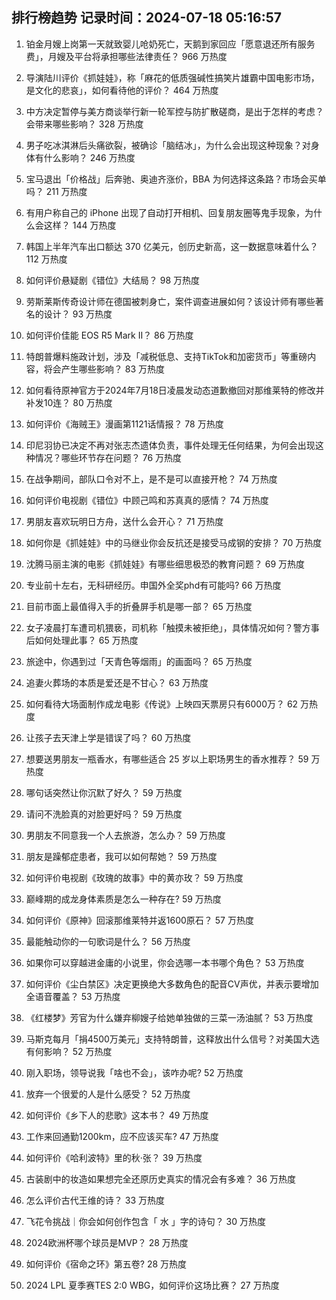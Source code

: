 
## 排行榜趋势 记录时间：2024-07-18 05:16:57
  
  1. 铂金月嫂上岗第一天就致婴儿呛奶死亡，天鹅到家回应「愿意退还所有服务费」，月嫂及平台将承担哪些法律责任？ 966 万热度
    
  2. 导演陆川评价《抓娃娃》，称「麻花的低质强碱性搞笑片雄霸中国电影市场，是文化的悲哀」，如何看待他的评价？ 464 万热度
    
  3. 中方决定暂停与美方商谈举行新一轮军控与防扩散磋商，是出于怎样的考虑？会带来哪些影响？ 328 万热度
    
  4. 男子吃冰淇淋后头痛欲裂，被确诊「脑结冰」，为什么会出现这种现象？对身体有什么影响？ 246 万热度
    
  5. 宝马退出「价格战」后奔驰、奥迪齐涨价，BBA 为何选择这条路？市场会买单吗？ 211 万热度
    
  6. 有用户称自己的 iPhone 出现了自动打开相机、回复朋友圈等鬼手现象，为什么会这样？ 144 万热度
    
  7. 韩国上半年汽车出口额达 370 亿美元，创历史新高，这一数据意味着什么？ 112 万热度
    
  8. 如何评价悬疑剧《错位》大结局？ 98 万热度
    
  9. 劳斯莱斯传奇设计师在德国被刺身亡，案件调查进展如何？该设计师有哪些著名的设计？ 93 万热度
    
  10. 如何评价佳能 EOS R5 Mark II？ 86 万热度
    
  11. 特朗普爆料施政计划，涉及「减税低息、支持TikTok和加密货币」等重磅内容，将会产生哪些影响？ 83 万热度
    
  12. 如何看待原神官方于2024年7月18日凌晨发动态道歉撤回对那维莱特的修改并补发10连？ 80 万热度
    
  13. 如何评价《海贼王》漫画第1121话情报？ 78 万热度
    
  14. 印尼羽协已决定不再对张志杰遗体负责，事件处理无任何结果，为何会出现这种情况？哪些环节存在问题？ 76 万热度
    
  15. 在战争期间，部队口令对不上，是不是可以直接开枪？ 74 万热度
    
  16. 如何评价电视剧《错位》中顾己鸣和苏真真的感情？ 74 万热度
    
  17. 男朋友喜欢玩明日方舟，送什么会开心？ 71 万热度
    
  18. 如何你是《抓娃娃》中的马继业你会反抗还是接受马成钢的安排？ 70 万热度
    
  19. 沈腾马丽主演的电影《抓娃娃》有哪些细思极恐的教育问题？ 69 万热度
    
  20. 专业前十左右，无科研经历。申国外全奖phd有可能吗? 66 万热度
    
  21. 目前市面上最值得入手的折叠屏手机是哪一部？ 65 万热度
    
  22. 女子凌晨打车遭司机猥亵，司机称「触摸未被拒绝」，具体情况如何？警方事后如何处理此事？ 65 万热度
    
  23. 旅途中，你遇到过「天青色等烟雨」的画面吗？ 65 万热度
    
  24. 追妻火葬场的本质是爱还是不甘心？ 63 万热度
    
  25. 如何看待大场面制作成龙电影《传说》上映四天票房只有6000万？ 62 万热度
    
  26. 让孩子去天津上学是错误了吗？ 60 万热度
    
  27. 想要送男朋友一瓶香水，有哪些适合 25 岁以上职场男生的香水推荐？ 59 万热度
    
  28. 哪句话突然让你沉默了好久？ 59 万热度
    
  29. 请问不洗脸真的对脸更好吗？ 59 万热度
    
  30. 男朋友不同意我一个人去旅游，怎么办？ 59 万热度
    
  31. 朋友是躁郁症患者，我可以如何帮她？ 59 万热度
    
  32. 如何评价电视剧《玫瑰的故事》中的黄亦玫？ 59 万热度
    
  33. 巅峰期的成龙身体素质是怎么一种存在? 59 万热度
    
  34. 如何评价《原神》回滚那维莱特并返1600原石？ 57 万热度
    
  35. 最能触动你的一句歌词是什么？ 56 万热度
    
  36. 如果你可以穿越进金庸的小说里，你会选哪一本书哪个角色？ 53 万热度
    
  37. 如何评价《尘白禁区》决定更换绝大多数角色的配音CV声优，并表示要增加全语音覆盖？ 53 万热度
    
  38. 《红楼梦》芳官为什么嫌弃柳嫂子给她单独做的三菜一汤油腻？ 53 万热度
    
  39. 马斯克每月「捐4500万美元」支持特朗普，这释放出什么信号？对美国大选有何影响？ 52 万热度
    
  40. 刚入职场，领导说我「啥也不会」，该咋办呢? 52 万热度
    
  41. 放弃一个很爱的人是什么感受？ 52 万热度
    
  42. 如何评价《乡下人的悲歌》这本书？ 49 万热度
    
  43. 工作来回通勤1200km，应不应该买车? 47 万热度
    
  44. 如何评价《哈利波特》里的秋·张？ 39 万热度
    
  45. 古装剧中的妆造如果想完全还原历史真实的情况会有多难？ 36 万热度
    
  46. 怎么评价古代王维的诗？ 33 万热度
    
  47. 飞花令挑战｜你会如何创作包含「 水 」字的诗句？ 30 万热度
    
  48. 2024欧洲杯哪个球员是MVP？ 28 万热度
    
  49. 如何评价《宿命之环》第五卷? 28 万热度
    
  50. 2024 LPL 夏季赛TES 2:0 WBG，如何评价这场比赛？ 27 万热度
    